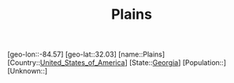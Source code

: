 ﻿---
title: "Plains"
location: [32.03,-84.57]
type: City
tags:
- geo/City


SpocWebEntityId: 33398
isDeleted: false
confidential: public

---
[geo-lon::-84.57]
[geo-lat::32.03]
[name::Plains]
[Country::[United_States_of_America](North-America/United_States_of_America.md)]
[State::[Georgia](North-America/United_States_of_America/Georgia.md)]
[Population::]
[Unknown::]

